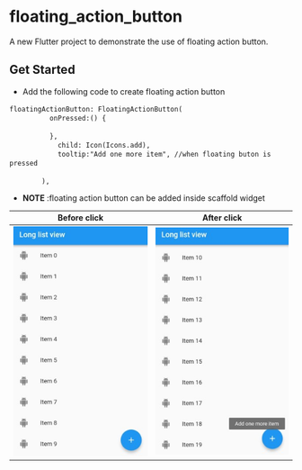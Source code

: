 # floating_action_button

A new Flutter project to demonstrate the use of floating action button.

## Get Started

- Add the following code to create floating action button
```
floatingActionButton: FloatingActionButton(
          onPressed:() {
           
          },
            child: Icon(Icons.add),
            tooltip:"Add one more item", //when floating buton is pressed
          
        ),
```

- **NOTE** :floating action button can be added inside scaffold widget

Before click           |  After click
:-----------------------------:|:----------------------------:
![](./screenshots/one.jpg)     |  ![](./screenshots/two.jpg)